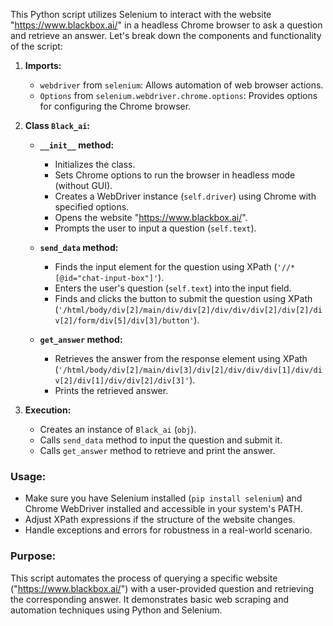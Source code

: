 This Python script utilizes Selenium to interact with the website "https://www.blackbox.ai/" in a headless Chrome browser to ask a question and retrieve an answer. Let's break down the components and functionality of the script:


1. **Imports:**
   - `webdriver` from `selenium`: Allows automation of web browser actions.
   - `Options` from `selenium.webdriver.chrome.options`: Provides options for configuring the Chrome browser.

2. **Class `Black_ai`:**
   - **`__init__` method:** 
     - Initializes the class.
     - Sets Chrome options to run the browser in headless mode (without GUI).
     - Creates a WebDriver instance (`self.driver`) using Chrome with specified options.
     - Opens the website "https://www.blackbox.ai/".
     - Prompts the user to input a question (`self.text`).

   - **`send_data` method:**
     - Finds the input element for the question using XPath (`'//*[@id="chat-input-box"]'`).
     - Enters the user's question (`self.text`) into the input field.
     - Finds and clicks the button to submit the question using XPath (`'/html/body/div[2]/main/div/div[2]/div/div/div[2]/div[2]/div[2]/form/div[5]/div[3]/button'`).

   - **`get_answer` method:**
     - Retrieves the answer from the response element using XPath (`'/html/body/div[2]/main/div[3]/div[2]/div/div/div[1]/div/div[2]/div[1]/div/div[2]/div[3]'`).
     - Prints the retrieved answer.

3. **Execution:**
   - Creates an instance of `Black_ai` (`obj`).
   - Calls `send_data` method to input the question and submit it.
   - Calls `get_answer` method to retrieve and print the answer.

### Usage:
- Make sure you have Selenium installed (`pip install selenium`) and Chrome WebDriver installed and accessible in your system's PATH.
- Adjust XPath expressions if the structure of the website changes.
- Handle exceptions and errors for robustness in a real-world scenario.

### Purpose:
This script automates the process of querying a specific website ("https://www.blackbox.ai/") with a user-provided question and retrieving the corresponding answer. 
It demonstrates basic web scraping and automation techniques using Python and Selenium.
